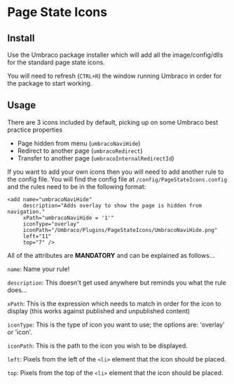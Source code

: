 # Page State Icons

## Install

Use the Umbraco package installer which will add all the image/config/dlls for the standard page state icons.

You will need to refresh (`CTRL+R`) the window running Umbraco in order for the package to start working.

## Usage

There are 3 icons included by default, picking up on some Umbraco best practice properties

* Page hidden from menu (`umbracoNaviHide`)
* Redirect to another page (`umbracoRedirect`)
* Transfer to another page (`umbracoInternalRedirectId`)

If you want to add your own icons then you will need to add another rule to the config file. 
You will find the config file at `/config/PageStateIcons.config` and the rules need to be in the following format:

	<add name="umbracoNaviHide"
		 description="Adds overlay to show the page is hidden from navigation."
		 xPath="umbracoNaviHide = '1'"
		 iconType="overlay"
		 iconPath="/Umbraco/Plugins/PageStateIcons/UmbracoNaviHide.png"
		 left="11"
		 top="7" />

All of the attributes are **MANDATORY** and can be explained as follows...

`name`: Name your rule!

`description`: This doesn't get used anywhere but reminds you what the rule does...

`xPath`: This is the expression which needs to match in order for the icon to display (this works against published and unpublished content)

`iconType`: This is the type of icon you want to use; the options are: 'overlay' or 'icon'.

`iconPath`: This is the path to the icon you wish to be displayed.

`left`: Pixels from the left of the `<li>` element that the icon should be placed.

`top`: Pixels from the top of the `<li>` element that the icon should be placed.
